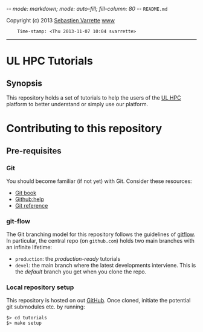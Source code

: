 -*- mode: markdown; mode: auto-fill; fill-column: 80 -*-
`README.md`

Copyright (c) 2013 [Sebastien Varrette](mailto:<Sebastien.Varrette@uni.lu>) [www](http://varrette.gforge.uni.lu)

        Time-stamp: <Thu 2013-11-07 10:04 svarrette>

-------------------

# UL HPC Tutorials 

## Synopsis

This repository holds a set of tutorials to help the users of the
[UL HPC](https://hpc.uni.lu) platform to better understand or simply use our
platform. 






# Contributing to this repository 

## Pre-requisites

### Git

You should become familiar (if not yet) with Git. Consider these resources:

* [Git book](http://book.git-scm.com/index.html)
* [Github:help](http://help.github.com/mac-set-up-git/)
* [Git reference](http://gitref.org/)

### git-flow

The Git branching model for this repository follows the guidelines of [gitflow](http://nvie.com/posts/a-successful-git-branching-model/).
In particular, the central repo (on `github.com`) holds two main branches with an infinite lifetime:

* `production`: the *production-ready* tutorials
* `devel`: the main branch where the latest developments interviene. This is the
  *default* branch you get when you clone the repo. 

### Local repository setup

This repository is hosted on out [GitHub](https://github.com/ULHPC/tutorials).
Once cloned, initiate the potential git submodules etc. by running: 

    $> cd tutorials
    $> make setup

